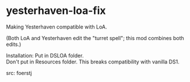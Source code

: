 # yesterhaven-loa-fix

Making Yesterhaven compatible with LoA.

(Both LoA and Yesterhaven edit the "turret spell"; this mod combines both edits.)

Installation: Put in DSLOA folder.\
Don't put in Resources folder. This breaks compatibility with vanilla DS1.

src: foerstj
